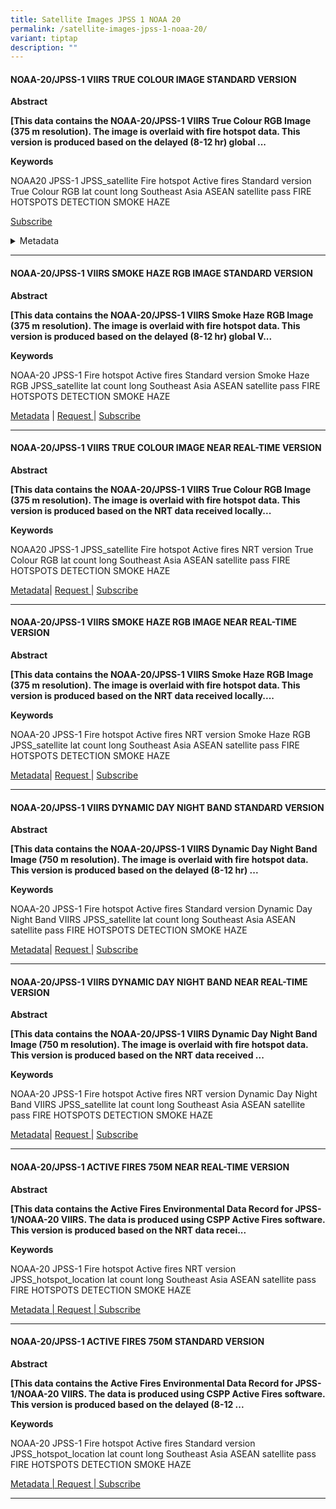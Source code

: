```yaml
---
title: Satellite Images JPSS 1 NOAA 20
permalink: /satellite-images-jpss-1-noaa-20/
variant: tiptap
description: ""
---
```

<h4><strong>NOAA-20/JPSS-1 VIIRS TRUE COLOUR IMAGE STANDARD VERSION</strong></h4>
<p><strong>Abstract</strong>
</p>
<p><strong>[This data contains the NOAA-20/JPSS-1 VIIRS True Colour RGB Image (375 m resolution). The image is overlaid with fire hotspot data. This version is produced based on the delayed (8-12 hr) global ...</strong>
</p>
<p><strong>Keywords</strong>
</p>
<p>NOAA20 JPSS-1 JPSS_satellite Fire hotspot Active fires Standard version
True Colour RGB lat count long Southeast Asia ASEAN satellite pass FIRE
HOTSPOTS DETECTION SMOKE HAZE</p>
<p><a href="https://go.gov.sg/asmc-wis2-email-subscription-request-form" rel="noopener noreferrer nofollow" target="_blank">Subscribe</a>
</p>
<div data-type="detailGroup" class="isomer-accordion-group isomer-accordion isomer-accordion-white">
<details class="isomer-details">
<summary>Metadata</summary>
<div data-type="detailsContent" class="isomer-details-content">
<p></p>
<p>{</p>
<p>"id": "urn:x-wmo:md:sgp:asmc:jp1_viirs_truecolour_375m_jpg_late",</p>
<p>"conformsTo": [</p>
<p>"<a href="http://wis.wmo.int/spec/wcmp/2.0" rel="noopener noreferrer nofollow" target="_blank">http://wis.wmo.int/spec/wcmp/2.0</a>",</p>
<p>"<a href="http://www.opengis.net/spec/ogcapi-records-1/1.0/req/record-core" rel="noopener noreferrer nofollow" target="_blank">http://www.opengis.net/spec/ogcapi-records-1/1.0/req/record-core</a>"</p>
<p>],</p>
<p>"type": "Feature",</p>
<p>"geometry": {</p>
<p>"coordinates": [</p>
<p>[</p>
<p>[</p>
<p>80,</p>
<p>-15</p>
<p>],</p>
<p>[</p>
<p>80,</p>
<p>30</p>
<p>],</p>
<p>[</p>
<p>140,</p>
<p>30</p>
<p>],</p>
<p>[</p>
<p>140,</p>
<p>-15</p>
<p>],</p>
<p>[</p>
<p>80,</p>
<p>-15</p>
<p>]</p>
<p>]</p>
<p>],</p>
<p>"type": "Polygon"</p>
<p>},</p>
<p>"time": {</p>
<p>"interval": [</p>
<p>"2023-11-06",</p>
<p>".."</p>
<p>],</p>
<p>"resolution": "P1D"</p>
<p>},</p>
<p>"properties": {</p>
<p>"identifier": "urn:x-wmo:md:sgp:asmc:jp1_viirs_truecolour_375m_jpg_late",</p>
<p>"themes": [</p>
<p>{</p>
<p>"concepts": [</p>
<p>"noaa20 jpss-1",</p>
<p>"jpss_satellite",</p>
<p>"fire hotspot",</p>
<p>"active fires",</p>
<p>"standard version",</p>
<p>"true colour rgb"</p>
<p>],</p>
<p>"scheme": "<a href="http://www.isotc211.org/2005/resources/codeList.xml#MD_KeywordTypeCode" rel="noopener noreferrer nofollow" target="_blank">http://www.isotc211.org/2005/resources/codeList.xml#MD_KeywordTypeCode</a>"</p>
<p>},</p>
<p>{</p>
<p>"concepts": [</p>
<p>"satelliteObservation"</p>
<p>],</p>
<p>"scheme": "<a href="https://github.com/wmo-im/wcmp-codelists/blob/main/codelists/WMO_CategoryCode.csv" rel="noopener noreferrer nofollow" target="_blank">https://github.com/wmo-im/wcmp-codelists/blob/main/codelists/WMO_CategoryCode.csv</a>"</p>
<p>}</p>
<p>],</p>
<p>"created": "2023-11-02T01:30:00Z",</p>
<p>"description": "This data contains the NOAA-20/JPSS-1 VIIRS True Colour
RGB Image (375 m resolution). The image is overlaid with fire hotspot data.\n\nThis
version is produced based on the delayed (8-12 hr) global VIIRS RDR data.",</p>
<p>"language": "en",</p>
<p>"title": "NOAA-20/JPSS-1 VIIRS True Colour Image Standard Version",</p>
<p>"type": "dataset",</p>
<p>"updated": "2023-11-06",</p>
<p>"contacts": [</p>
<p>{</p>
<p>"emails": [</p>
<p>{</p>
<p>"value": "<a href="mailto:ASMC_Enquiries@nea.gov.sg" rel="noopener noreferrer nofollow" target="_blank">ASMC_Enquiries@nea.gov.sg</a>"</p>
<p>}</p>
<p>],</p>
<p>"addresses": [</p>
<p>{</p>
<p>"deliveryPoint": [</p>
<p>"Room #041-033, 4th Floor, South Finger Terminal 2 - Singapore Changi
Airport, Singapore 819643"</p>
<p>],</p>
<p>"country": "SINGAPORE",</p>
<p>"city": "SINGAPORE",</p>
<p>"postalCode": "918141",</p>
<p>"administrativeArea": "SINGAPORE"</p>
<p>}</p>
<p>],</p>
<p>"contactInstructions": "email",</p>
<p>"organization": "Meteorological Service Singapore",</p>
<p>"roles": [</p>
<p>"producer"</p>
<p>],</p>
<p>"name": "<a href="mailto:ASMC_Enquiries@nea.gov.sg" rel="noopener noreferrer nofollow" target="_blank">ASMC_Enquiries@nea.gov.sg</a>",</p>
<p>"phones": [</p>
<p>{</p>
<p>"value": "+6565422837"</p>
<p>}</p>
<p>],</p>
<p>"links": [</p>
<p>{</p>
<p>"rel": "canonical",</p>
<p>"href": "<a href="http://asmc.asean.org/home/" rel="noopener noreferrer nofollow" target="_blank">http://asmc.asean.org/home/</a>",</p>
<p>"type": "text/html"</p>
<p>}</p>
<p>]</p>
<p>}</p>
<p>]</p>
<p>},</p>
<p>"links": [</p>
<p>{</p>
<p>"rel": "download",</p>
<p>"href": "<a href="https://esl65wys5i.execute-api.ap-southeast-1.amazonaws.com/v1/JP1_VIIRS_TRUECOLOUR_375M_JPG_LATE" rel="noopener noreferrer nofollow" target="_blank">https://esl65wys5i.execute-api.ap-southeast-1.amazonaws.com/v1/JP1_VIIRS_TRUECOLOUR_375M_JPG_LATE</a>",</p>
<p>"type": "image/jpg",</p>
<p>"title": "Data access API"</p>
<p>},</p>
<p>{</p>
<p>"rel": "related",</p>
<p>"href": "<a href="https://go.gov.sg/asmc-wis2-ip-whitelisting-request-form" rel="noopener noreferrer nofollow" target="_blank">https://go.gov.sg/asmc-wis2-ip-whitelisting-request-form</a>",</p>
<p>"type": "text/html",</p>
<p>"title": "IP whitelisting request form"</p>
<p>},</p>
<p>{</p>
<p>"rel": "subscribe",</p>
<p>"channel": "origin/a/wis2/sgp-mss-asmc/data/recommended/weather/space-based-observations/jp1_viirs_truecolour_375m_jpg_late",</p>
<p>"href": "mqtts://everyone:<a href="mailto:everyone@globalbroker.meteo.fr:8883" rel="noopener noreferrer nofollow" target="_blank">everyone@globalbroker.meteo.fr:8883</a>/",</p>
<p>"type": "application/json",</p>
<p>"title": "Data notifications from WMO WIS2 Global Broker - Meteo France"</p>
<p>},</p>
<p>{</p>
<p>"rel": "subscribe",</p>
<p>"channel": "origin/a/wis2/sgp-mss-asmc/data/recommended/weather/space-based-observations/jp1_viirs_truecolour_375m_jpg_late",</p>
<p>"href": "mqtts://everyone:<a href="mailto:everyone@gb.wis.cma.cn:8883" rel="noopener noreferrer nofollow" target="_blank">everyone@gb.wis.cma.cn:8883</a>/",</p>
<p>"type": "application/json",</p>
<p>"title": "Data notifications from WMO WIS2 Global Broker - China Meteorological
Administration"</p>
<p>}</p>
<p>]</p>
<p>}</p>
</div>
</details>
</div>
<hr>
<h4><strong>NOAA-20/JPSS-1 VIIRS SMOKE HAZE RGB IMAGE STANDARD VERSION</strong></h4>
<p><strong>Abstract</strong>
</p>
<p><strong>[This data contains the NOAA-20/JPSS-1 VIIRS Smoke Haze RGB Image (375 m resolution). The image is overlaid with fire hotspot data. This version is produced based on the delayed (8-12 hr) global V...</strong>
</p>
<p><strong>Keywords</strong>
</p>
<p>NOAA-20 JPSS-1 Fire hotspot Active fires Standard version Smoke Haze RGB
JPSS_satellite lat count long Southeast Asia ASEAN satellite pass FIRE
HOTSPOTS DETECTION SMOKE HAZE</p>
<p><a href="/home" rel="noopener noreferrer nofollow" target="_blank">Metadata</a> | <u>Request </u>| <u>Subscribe</u>
</p>
<hr>
<h4><strong>NOAA-20/JPSS-1 VIIRS TRUE COLOUR IMAGE NEAR REAL-TIME VERSION</strong></h4>
<p><strong>Abstract</strong>
</p>
<p><strong>[This data contains the NOAA-20/JPSS-1 VIIRS True Colour RGB Image (375 m resolution). The image is overlaid with fire hotspot data. This version is produced based on the NRT data received locally...</strong>
</p>
<p><strong>Keywords</strong>
</p>
<p>NOAA20 JPSS-1 JPSS_satellite Fire hotspot Active fires NRT version True
Colour RGB lat count long Southeast Asia ASEAN satellite pass FIRE HOTSPOTS
DETECTION SMOKE HAZE</p>
<p><a href="/home" rel="noopener noreferrer nofollow" target="_blank">Metadata</a>| <u>Request </u>| <u>Subscribe</u>
</p>
<hr>
<h4><strong>NOAA-20/JPSS-1 VIIRS SMOKE HAZE RGB IMAGE NEAR REAL-TIME VERSION</strong></h4>
<p><strong>Abstract</strong>
</p>
<p><strong>[This data contains the NOAA-20/JPSS-1 VIIRS Smoke Haze RGB Image (375 m resolution). The image is overlaid with fire hotspot data. This version is produced based on the NRT data received locally....</strong>
</p>
<p><strong>Keywords</strong>
</p>
<p>NOAA-20 JPSS-1 Fire hotspot Active fires NRT version Smoke Haze RGB JPSS_satellite
lat count long Southeast Asia ASEAN satellite pass FIRE HOTSPOTS DETECTION
SMOKE HAZE</p>
<p><a href="/home" rel="noopener noreferrer nofollow" target="_blank">Metadata</a>| <u>Request </u>| <u>Subscribe</u>
</p>
<hr>
<h4><strong>NOAA-20/JPSS-1 VIIRS DYNAMIC DAY NIGHT BAND STANDARD VERSION</strong></h4>
<p><strong>Abstract</strong>
</p>
<p><strong>[This data contains the NOAA-20/JPSS-1 VIIRS Dynamic Day Night Band Image (750 m resolution). The image is overlaid with fire hotspot data. This version is produced based on the delayed (8-12 hr) ...</strong>
</p>
<p><strong>Keywords</strong>
</p>
<p>NOAA-20 JPSS-1 Fire hotspot Active fires Standard version Dynamic Day
Night Band VIIRS JPSS_satellite lat count long Southeast Asia ASEAN satellite
pass FIRE HOTSPOTS DETECTION SMOKE HAZE</p>
<p><a href="/home" rel="noopener noreferrer nofollow" target="_blank">Metadata</a>| <u>Request </u>| <u>Subscribe</u>
</p>
<hr>
<h4><strong>NOAA-20/JPSS-1 VIIRS DYNAMIC DAY NIGHT BAND NEAR REAL-TIME VERSION</strong></h4>
<p><strong>Abstract</strong>
</p>
<p><strong>[This data contains the NOAA-20/JPSS-1 VIIRS Dynamic Day Night Band Image (750 m resolution). The image is overlaid with fire hotspot data. This version is produced based on the NRT data received ...</strong>
</p>
<p><strong>Keywords</strong>
</p>
<p>NOAA-20 JPSS-1 Fire hotspot Active fires NRT version Dynamic Day Night
Band VIIRS JPSS_satellite lat count long Southeast Asia ASEAN satellite
pass FIRE HOTSPOTS DETECTION SMOKE HAZE</p>
<p><a href="/home" rel="noopener noreferrer nofollow" target="_blank">Metadata</a>| <u>Request </u>| <u>Subscribe</u>
</p>
<hr>
<h4><strong>NOAA-20/JPSS-1 ACTIVE FIRES 750M NEAR REAL-TIME VERSION</strong></h4>
<p><strong>Abstract</strong>
</p>
<p><strong>[This data contains the Active Fires Environmental Data Record for JPSS-1/NOAA-20 VIIRS. The data is produced using CSPP Active Fires software. This version is produced based on the NRT data recei...</strong>
</p>
<p><strong>Keywords</strong>
</p>
<p>NOAA-20 JPSS-1 Fire hotspot Active fires NRT version JPSS_hotspot_location
lat count long Southeast Asia ASEAN satellite pass FIRE HOTSPOTS DETECTION
SMOKE HAZE</p>
<p><u>Metadata | Request | Subscribe</u>
</p>
<hr>
<h4><strong>NOAA-20/JPSS-1 ACTIVE FIRES 750M STANDARD VERSION</strong></h4>
<p><strong>Abstract</strong>
</p>
<p><strong>[This data contains the Active Fires Environmental Data Record for JPSS-1/NOAA-20 VIIRS. The data is produced using CSPP Active Fires software. This version is produced based on the delayed (8-12 ...</strong>
</p>
<p><strong>Keywords</strong>
</p>
<p>NOAA-20 JPSS-1 Fire hotspot Active fires Standard version JPSS_hotspot_location
lat count long Southeast Asia ASEAN satellite pass FIRE HOTSPOTS DETECTION
SMOKE HAZE</p>
<p><u>Metadata | Request | Subscribe</u>
</p>
<hr>
<p></p>
